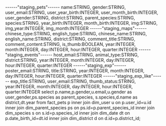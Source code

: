 ------"staging_pets"------
name:STRING,
gender:STRING,
user_email:STRING,
user_year_birth:INTEGER,
user_month_birth:INTEGER,
user_gender:STRING,
district:STRING,
parent_species:STRING,
species:STRING,
year_birth:INTEGER,
month_birth:INTEGER,
img:STRING,
img_year:INTEGER,
img_month:INTEGER
------"staging_maps"------
chinese_type:STRING,
english_type:STRING,
chinese_name:STRING,
english_name:STRING,
district:STRING,
comment_title:STRING,
comment_content:STRING,
is_thumb:BOOLEAN,
year:INTEGER,
month:INTEGER,
day:INTEGER,
hour:INTEGER,
quarter:INTEGER
------"staging_events"------
host_email:STRING,
animal_type:STRING,
district:STRING,
year:INTEGER,
month:INTEGER,
day:INTEGER,
hour:INTEGER,
quarter:INTEGER
------"staging_exp"------
poster_email:STRING,
title:STRING,
year:INTEGER,
month:INTEGER,
day:INTEGER,
hour:INTEGER,
quarter:INTEGER
------"staging_exp_like"------
exp_title:STRING,
user_email:STRING,
thumb_status:STRING,
year:INTEGER,
month:INTEGER,
day:INTEGER,
hour:INTEGER,
quarter:INTEGER
select p.name,p.gender,u.email,u.gender as user_gender,ps.species as parent_species, s.species,d.name as district,dt.year from fact_pets p inner join dim_user u on p.user_id=u.id inner join dim_parent_species ps on ps.id=p.parent_species_id inner join dim_species s on s.id=p.species_id inner join dim_date dt on p.date_birth_id=dt.id inner join dim_district d on d.id=p.district_id;